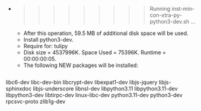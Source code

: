 * >>>>>>>>> Running inst-min-con-xtra-py-python3-dev.sh ...
  * After this operation, 59.5 MB of additional disk space will be used.
  * Install python3-dev.
  * Require for: tulipy
  * Disk size = 4537996K. Space Used = 75396K. Runtime = 00:00:00:05.
  * The following NEW packages will be installed:
  ```bash
libc6-dev libc-dev-bin libcrypt-dev libexpat1-dev libjs-jquery
libjs-sphinxdoc libjs-underscore libnsl-dev libpython3.11 libpython3.11-dev
libpython3-dev libtirpc-dev linux-libc-dev python3.11-dev python3-dev
rpcsvc-proto zlib1g-dev
  ```
